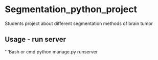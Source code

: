 # Segmentation_python_project
Students project about different segmentation methods of brain tumor

## Usage - run server
'''Bash or cmd
python manage.py runserver

